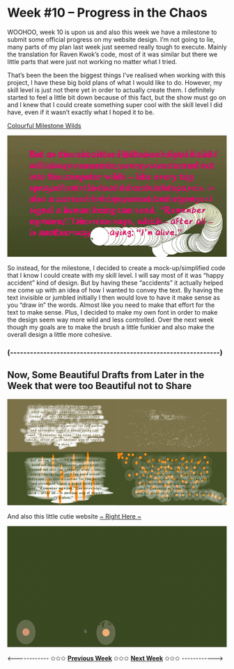 # Week #10 – Progress in the Chaos
WOOHOO, week 10 is upon us and also this week we have a milestone to submit some official progress on my website design. I’m not going to lie, many parts of my plan last week just seemed really tough to execute. Mainly the translation for Raven Kwok’s code, most of it was similar but there we little parts that were just not working no matter what I tried. 

That’s been the been the biggest things I’ve realised when working with this project, I have these big bold plans of what I would like to do. However, my skill level is just not there yet in order to actually create them. I definitely started to feel a little bit down because of this fact, but the show must go on and I knew that I could create something super cool with the skill level I did have, even if it wasn’t exactly what I hoped it to be.

[Colourful Milestone Wilds](https://astlcreations.github.io/codewords-codes-words/p5.js%20Coding%20Files/Week%20010/MainProject_TypeDesign/)

<img src="colourful-week-10.gif">

So instead, for the milestone, I decided to create a mock-up/simplified code that I know I could create with my skill level. I will say most of it was “happy accident” kind of design. But by having these “accidents” it actually helped me come up with an idea of how I wanted to convey the text. By having the text invisible or jumbled initially I then would love to have it make sense as you “draw in” the words. Almost like you need to make that effort for the text to make sense. Plus, I decided to make my own font in order to make the design seem way more wild and less controlled. Over the next week though my goals are to make the brush a little funkier and also make the overall design a little more cohesive.  

### (---------------------------------------------------------------) ###

## Now, Some Beautiful Drafts from Later in the Week that were too Beautiful not to Share ##

<img src="Drafts of Designs.png">

And also this little cutie website [~ Right Here ~](https://astlcreations.github.io/codewords-codes-words/p5.js%20Coding%20Files/Week%20010/MainProject_FIREFLIESW10/)

<img src="Feedback-i-think-.gif">



<------------ ✩✩✩ [**Previous Week**](https://astlcreations.github.io/codewords-codes-words/SKO/Major%20Project/Week%2009/) ✩✩✩ [**Next Week**](https://astlcreations.github.io/codewords-codes-words/SKO/Major%20Project/Week%20011/) ✩✩✩ ------------>


